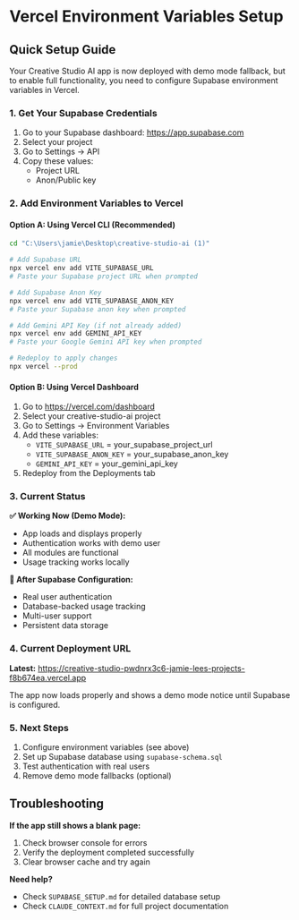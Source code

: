 # Vercel Environment Variables Setup

## Quick Setup Guide

Your Creative Studio AI app is now deployed with demo mode fallback, but to enable full functionality, you need to configure Supabase environment variables in Vercel.

### 1. Get Your Supabase Credentials

1. Go to your Supabase dashboard: https://app.supabase.com
2. Select your project
3. Go to Settings → API
4. Copy these values:
   - Project URL
   - Anon/Public key

### 2. Add Environment Variables to Vercel

#### Option A: Using Vercel CLI (Recommended)
```bash
cd "C:\Users\jamie\Desktop\creative-studio-ai (1)"

# Add Supabase URL
npx vercel env add VITE_SUPABASE_URL
# Paste your Supabase project URL when prompted

# Add Supabase Anon Key
npx vercel env add VITE_SUPABASE_ANON_KEY
# Paste your Supabase anon key when prompted

# Add Gemini API Key (if not already added)
npx vercel env add GEMINI_API_KEY
# Paste your Google Gemini API key when prompted

# Redeploy to apply changes
npx vercel --prod
```

#### Option B: Using Vercel Dashboard
1. Go to https://vercel.com/dashboard
2. Select your creative-studio-ai project
3. Go to Settings → Environment Variables
4. Add these variables:
   - `VITE_SUPABASE_URL` = your_supabase_project_url
   - `VITE_SUPABASE_ANON_KEY` = your_supabase_anon_key
   - `GEMINI_API_KEY` = your_gemini_api_key
5. Redeploy from the Deployments tab

### 3. Current Status

**✅ Working Now (Demo Mode):**
- App loads and displays properly
- Authentication works with demo user
- All modules are functional
- Usage tracking works locally

**🔧 After Supabase Configuration:**
- Real user authentication
- Database-backed usage tracking
- Multi-user support
- Persistent data storage

### 4. Current Deployment URL

**Latest:** https://creative-studio-pwdnrx3c6-jamie-lees-projects-f8b674ea.vercel.app

The app now loads properly and shows a demo mode notice until Supabase is configured.

### 5. Next Steps

1. Configure environment variables (see above)
2. Set up Supabase database using `supabase-schema.sql`
3. Test authentication with real users
4. Remove demo mode fallbacks (optional)

## Troubleshooting

**If the app still shows a blank page:**
1. Check browser console for errors
2. Verify the deployment completed successfully
3. Clear browser cache and try again

**Need help?**
- Check `SUPABASE_SETUP.md` for detailed database setup
- Check `CLAUDE_CONTEXT.md` for full project documentation